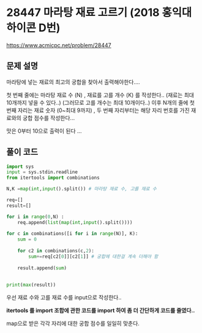 # 28447 마라탕 재료 고르기 (2018 홍익대 하이콘 D번)
https://www.acmicpc.net/problem/28447

## 문제 설명

마라탕에 넣는 재료의 최고의 궁합을 찾아서 출력해야한다....

첫 번째 줄에는 마라탕 재료 수 (N) , 재료를 고를 개수 (K) 를 작성한다..
(재료는 최대 10개까지 넣을 수 있다..) (그러므로 고를 개수는 최대 10개이다..)
이후 N개의 줄에 첫 번째 자리는 재료 숫자 (0~최대 9까지)  , 두 번째 자리부터는 해당 자리 번호를 가진 재료와의 궁합 점수를 작성한다... 

맛은 0부터 10으로 출력이 된다 ...
## 풀이 코드 

```python
import sys
input = sys.stdin.readline
from itertools import combinations

N,K =map(int,input().split()) # 마라탕 재료 수, 고를 재료 수

req=[]
result=[]

for i in range(0,N) :
    req.append(list(map(int,input().split())))
    
for c in combinations([i for i in range(N)], K):
    sum = 0
    
    for c2 in combinations(c,2):
        sum+=req[c2[0]][c2[1]] # 궁합에 대한걸 계속 더해야 함
        
    result.append(sum)
    
    
print(max(result))

```

우선 재료 수와 고를 재료 수를 input으로 작성한다.. 

**itertools 를 import 조합에 관한 코드를 import 하여 좀 더 간단하게 코드를 줄였다..**


map으로 받은 각각 자리에 대한 궁합 점수를 일일히 맞춘다.  